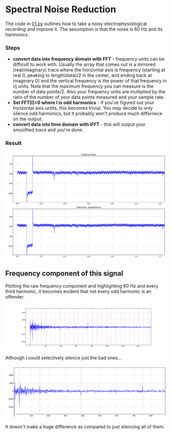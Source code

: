 # Spectral Noise Reduction
The code in [01.py](01.py) outlines how to take a noisy electrophysiological recording and improve it. The assumption is that the noise is 60 Hz and its harmonics.

### Steps
- **convert data into frequency domain with FFT** - frequency units can be difficult to work with. Usually the array that comes out is a mirrored (real/imaginary) trace where the horizontal axis is frequency (starting at real 0, peaking to length(data)/2 in the center, and ending back at imaginary 0) and the vertical frequency is the power of that frequency in i/j units. Note that the maximum frequency you can measure is the number of data points/2. Also your frequency units are multiplied by the ratio of the number of your data points measured and your sample rate.
- **Set FFT[I]=0 where I is odd harmonics** - if you've figured out your horizontal axis untits, this becomes trivial. You _may_ decide to only silence odd harmonics, but it probably won't produce much differnece on the output.
- **convert data into time domain with iFFT** - this will output your smoothed trace and you're done.

### Result
![](done.png)

## Frequency component of this signal
Plotting the raw frequency component and highlighting 60 Hz and every third harmonic, it becomes evident that not every odd harmonic is an offender.

![](offenders.png)

Although I could selectively silence just the bad ones...

![](offenders2.png)

It doesn't make a huge difference as compared to just silencing all of them.
